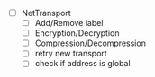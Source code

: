 - [ ] NetTransport
  - [ ] Add/Remove label
  - [ ] Encryption/Decryption
  - [ ] Compression/Decompression
  - [ ] retry new transport
  - [ ] check if address is global
